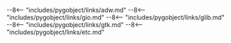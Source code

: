 --8<-- "includes/pygobject/links/adw.md"
--8<-- "includes/pygobject/links/gio.md"
--8<-- "includes/pygobject/links/glib.md"
--8<-- "includes/pygobject/links/gtk.md"
--8<-- "includes/pygobject/links/etc.md"
